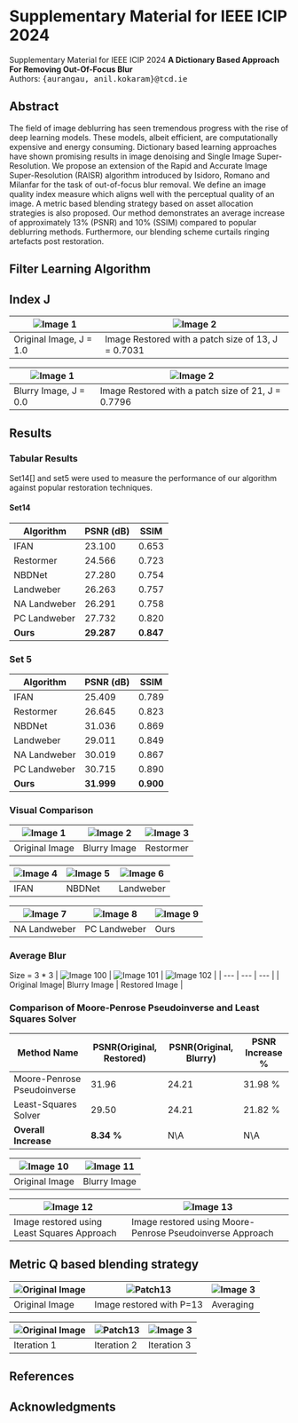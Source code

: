 # Supplementary Material for IEEE ICIP 2024
Supplementary Material for IEEE ICIP 2024
**A Dictionary Based Approach For Removing Out-Of-Focus Blur** <br />
Authors: <samp>{aurangau, anil.kokaram}@tcd.ie</samp>

## Abstract
The field of image deblurring has seen tremendous progress with the rise of deep learning models. These models, albeit efficient, are computationally expensive and energy consuming. Dictionary based learning approaches have shown promising results in image denoising and Single Image Super-Resolution. We propose an extension of the Rapid and Accurate Image Super-Resolution (RAISR) algorithm introduced by Isidoro, Romano and Milanfar for the task of out-of-focus blur removal. We define an image quality index measure which aligns well with the perceptual quality of an image. A metric based blending strategy based on asset allocation strategies is also proposed. Our method demonstrates an average increase of approximately 13% (PSNR) and 10% (SSIM) compared to popular deblurring methods. Furthermore, our blending scheme curtails ringing artefacts post restoration.

## Filter Learning Algorithm

## Index J
| ![Image 1](IndexJ_Experiments/barbara_original.png) | ![Image 2](IndexJ_Experiments/barbara_p13_restored.png) |
| --- | --- |
| Original Image, J = 1.0 | Image Restored with a patch size of 13, J = 0.7031 |

| ![Image 1](IndexJ_Experiments/barbara_blurred.png) | ![Image 2](IndexJ_Experiments/barbara_p21_rsetored.png) |
| --- | --- |
| Blurry Image, J = 0.0 | Image Restored with a patch size of 21, J = 0.7796 |


## Results

### Tabular Results 
Set14[] and set5 were used to measure the performance of our algorithm against popular restoration techniques. 
#### Set14
| Algorithm | PSNR (dB) | SSIM |
| --- | --- | --- |
| IFAN | 23.100 | 0.653 | 
| Restormer | 24.566 | 0.723 | 
| NBDNet | 27.280 | 0.754 | 
| Landweber | 26.263 | 0.757 | 
| NA Landweber | 26.291 | 0.758 | 
| PC Landweber | 27.732 | 0.820 | 
| **Ours**| **29.287** | **0.847** |  

### Set 5
| Algorithm | PSNR (dB) | SSIM |
| --- | --- | --- |
| IFAN | 25.409 | 0.789 | 
| Restormer | 26.645 | 0.823 | 
| NBDNet | 31.036 | 0.869 | 
| Landweber | 29.011 | 0.849 | 
| NA Landweber | 30.019 | 0.867 | 
| PC Landweber | 30.715 | 0.890 |
| **Ours** | **31.999** | **0.900** | 

### Visual Comparison 
| ![Image 1](Superimposed_Images/face_original_superimposed.png) | ![Image 2](Superimposed_Images/face_blurred_superimposed.png) | ![Image 3](Superimposed_Images/face_restormer_superimposed.png) |
| --- | --- | --- |
| Original Image | Blurry Image | Restormer |

| ![Image 4](Superimposed_Images/face_ifan_superimposed.png) | ![Image 5](Superimposed_Images/face_NBDNet_superimposed.png) | ![Image 6](Superimposed_Images/face_L_superimposed.png) |
| --- | --- | --- |
| IFAN | NBDNet | Landweber |

| ![Image 7](Superimposed_Images/face_NAL_superimposed.png) | ![Image 8](Superimposed_Images/face_PCL_superimposed.png) | ![Image 9](Superimposed_Images/face_RAID_superimposed.png) |
| --- | --- | --- |
| NA Landweber | PC Landweber | Ours |

### Average Blur
Size = 3 * 3
| ![Image 100](Box_Blur_Comparison/barbara_original.png) | ![Image 101](Box_Blur_Comparison/barbara_blurred_3_box.png) | ![Image 102](Box_Blur_Comparison/barbara_restored_3_box.png)  |
| --- | --- | --- |
| Original Image| Blurry Image | Restored Image |

### Comparison of Moore-Penrose Pseudoinverse and Least Squares Solver
| Method Name | PSNR(Original, Restored) | PSNR(Original, Blurry) | PSNR Increase % |
| --- | --- | --- | --- |
| Moore-Penrose Pseudoinverse | 31.96 | 24.21 | 31.98 % | 
| Least-Squares Solver | 29.50 | 24.21 | 21.82 % | 
| **Overall Increase** | **8.34 %** | N\A | N\A | 


| ![Image 10](MP_LS_Comparison/img_001_SRF_2_HR_original.png) | ![Image 11](MP_LS_Comparison/img_001_SRF_2_HR_blurred.png) |
| --- | --- |
| Original Image | Blurry Image |

| ![Image 12](MP_LS_Comparison/img_001_SRF_2_HR_LeastSquares_restored.png) | ![Image 13](MP_LS_Comparison/img_001_SRF_2_HR_MoorePenrose_restored.png) |
| --- | --- |
| Image restored using Least Squares Approach | Image restored using Moore-Penrose Pseudoinverse Approach |



## Metric Q based blending strategy
| ![Original Image](Blending_Images/flower_original_superimposed.png) | ![Patch13](Blending_Images/flower_P13_superimposed.png) | ![Image 3](Blending_Images/flower_iter0_superimposed.png) |
| --- | --- | --- |
| Original Image | Image restored with P=13 | Averaging |

| ![Original Image](Blending_Images/flower_iter1_superimposed.png) | ![Patch13](Blending_Images/flower_iter2_superimposed.png) | ![Image 3](Blending_Images/flower_iter3_superimposed.png) |
| --- | --- | --- |
| Iteration 1| Iteration 2 | Iteration 3 |

## References

## Acknowledgments
